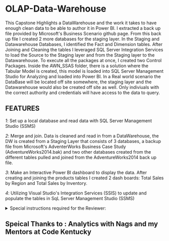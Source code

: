 # OLAP-Data-Warehouse

This Capstone Highlights a DataWarehouse and the work it takes to have enough clean data to be able to author it in Power BI.  I extracted a back up file provided by Microsoft's Business Scenario github page.  From this back up file I created 2 more databases for the staging layer.  In the Staging and Datawarehouse Databases, I identified the Fact and Dimension tables.  After Joining and Cleaning the tables I leveraged SQL Server Integration Services to load the Source to the Staging layer and from the Staging layer to the Datawarehouse. To execute all the packages at once, I created two Control Packages. Inside the AWN_SSAS folder, there is a solution where the Tabular Model is created, this model is loaded into SQL Server Management Studio for Analyzing and loaded into Power BI.
In a Real world scenario the DataBase will be located off site somewhere, the staging layer and the Datawarehouse would also be created off site as well. Only indiviuals with the correct authority and credentials will have access to the data to query.


## **FEATURES**

_1_: Set up a local database and read data with SQL Server Management Studio (SSMS)

_2_: Merge and join.  Data is cleaned and read in from a DataWarehouse, the DW is created from a Staging Layer that consists of 3 databases, a backup file from Microsoft's AdventerWorks Business Case Study (AdventureWorks2014.bak) and two other databases created from the different tables pulled and joined from the AdventureWorks2014 back up file.

_3_: Make an Interactive Power BI dashboard to display the data.  After creating and joining the products tables I created 2 dash boards:
    Total Sales by Region and Total Sales by Inventory.

_4_: Utilizing Visual Studio's Integration Services (SSIS) to update and populate the tables in SqL Server Management Studio (SSMS)


<details>

<summary>Special instructions required for the Reviewer:</summary>



**•** To View the Power BI file (TotalSalesby Inventory and Region.pbix), 
you must have Power BI downloaded and installed on your computer:
`https://powerbi.microsoft.com/en-us/downloads/`

If you choose to not download Power BI you can reference the dashboard from the attached .pdf file but it will not have the interactive options.

#

**•** To Extract and view the AdventureWorks2014.bak file, you will need to download and install both SQL Server 2022 and SqL Server Management Studio (SSMS):

`https://info.microsoft.com/ww-landing-sql-server-2022.html?culture=en-us&country=us`

`https://marketplace.visualstudio.com/items?itemName=SSIS.MicrosoftDataToolsIntegrationServices`

Once your done installing SQL Sever put the AdventureWorks2014.bak file in the folder:

`C:\Program Files\Microsoft SQL Server\MSSQL16.MSSQLSERVER\MSSQL\Backup`

Once you've relocated the AdventureWorks2014.bak, open SqL Server Management Studio (SSMS).

In your `Object Explorer` tab, press the connect button and a dialog box will pop up, its called connect to server (SQL Server), 

for your Server name type `localhost` and connect.

After you've connected to your Server, expand the tree and right click the `Databases` folder, 

choose `Restore Database...` at the `Destination` option click the drop down arrow and choose `AdventureWorks2014`.

#

**•** To Create the other two databases (AWN_STG.sql and AWN_DW.sql):
Locate the scripts folder, inside there are 3 SQL script, load them into SqL Server Management Studio (SSMS) and `Execute` them by clicking the Play button or by pressing 
(ALT + X). the 3rd script (AWN_HR.sql) if you execute it the HR Fact tables will be created in the staging area, it will also Create views and than retrive data from the source, this script tells me how much the emplyees are getting paid.

#

**•** To view the DataWarehouse, AWN_DW, and AWN_SSAS solution files you will need to install the SSIS extensions and the data Tools for Visual Studio:
`https://marketplace.visualstudio.com/items?itemName=SSIS.MicrosoftDataToolsIntegrationServices`

For the data Tools:
Open Visual Studio Installer, click `Modify` button, 

Scroll down to `Other Toolsets`, 

Select `Data storage and processing`, than click Modify

Once your done installing, open the solutions located in their respective folder. You will have to reroute all the DataBase connections:

In the Solution Explorer double click the Connection Managers and direct it to your localhost by typing a Period `.` in the `Server Name` field, below that in 
`connect to a database` click the dropdown menu and locate the database, do this for all 3 databases.


</details>

## **Speical Thanks to :** Analytics with Nags and my Mentors at Code Kentucky
